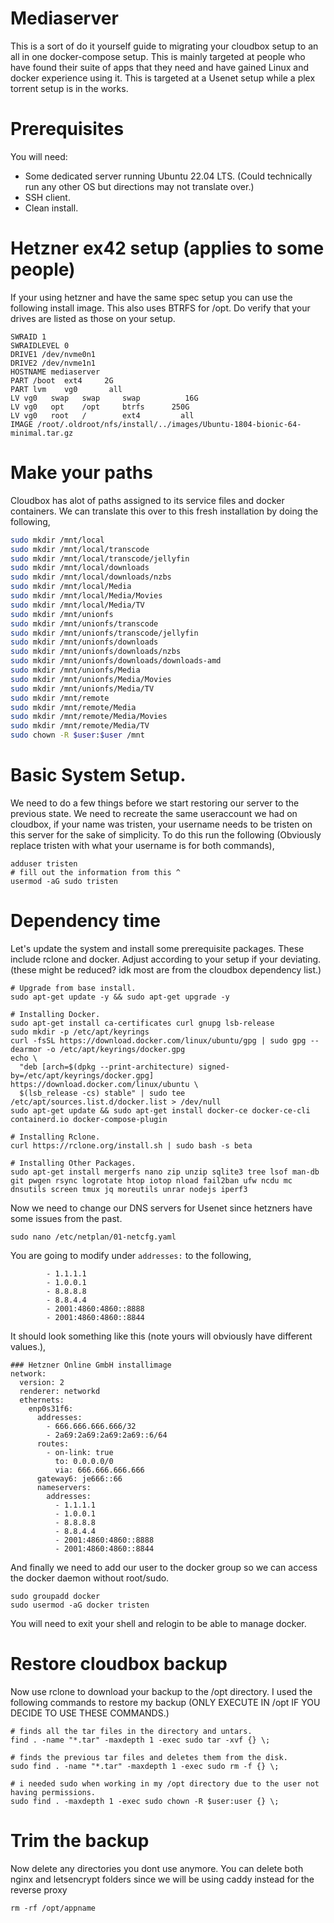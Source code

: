 # Mediaserver
This is a sort of do it yourself guide to migrating your cloudbox setup to an all in one docker-compose setup. This is mainly targeted at people who have found their suite of apps that they need and have gained Linux and docker experience using it. This is targeted at a Usenet setup while a plex torrent setup is in the works. 

# Prerequisites
You will need: 
  - Some dedicated server running Ubuntu 22.04 LTS. (Could technically run any other OS but directions may not translate over.)
  - SSH client.
  - Clean install.

# Hetzner ex42 setup (applies to some people)
If your using hetzner and have the same spec setup you can use the following install image. This also uses BTRFS for /opt. Do verify that your drives are listed as those on your setup. 
```
SWRAID 1
SWRAIDLEVEL 0
DRIVE1 /dev/nvme0n1
DRIVE2 /dev/nvme1n1
HOSTNAME mediaserver
PART /boot  ext4     2G
PART lvm    vg0       all
LV vg0   swap   swap     swap          16G
LV vg0   opt    /opt     btrfs      250G
LV vg0   root   /        ext4         all
IMAGE /root/.oldroot/nfs/install/../images/Ubuntu-1804-bionic-64-minimal.tar.gz
```

# Make your paths
Cloudbox has alot of paths assigned to its service files and docker containers. We can translate this over to this fresh installation by doing the following,
```bash
sudo mkdir /mnt/local
sudo mkdir /mnt/local/transcode
sudo mkdir /mnt/local/transcode/jellyfin
sudo mkdir /mnt/local/downloads
sudo mkdir /mnt/local/downloads/nzbs
sudo mkdir /mnt/local/Media
sudo mkdir /mnt/local/Media/Movies
sudo mkdir /mnt/local/Media/TV
sudo mkdir /mnt/unionfs
sudo mkdir /mnt/unionfs/transcode
sudo mkdir /mnt/unionfs/transcode/jellyfin
sudo mkdir /mnt/unionfs/downloads
sudo mkdir /mnt/unionfs/downloads/nzbs
sudo mkdir /mnt/unionfs/downloads/downloads-amd
sudo mkdir /mnt/unionfs/Media
sudo mkdir /mnt/unionfs/Media/Movies
sudo mkdir /mnt/unionfs/Media/TV
sudo mkdir /mnt/remote
sudo mkdir /mnt/remote/Media
sudo mkdir /mnt/remote/Media/Movies
sudo mkdir /mnt/remote/Media/TV
sudo chown -R $user:$user /mnt
``` 

# Basic System Setup.
We need to do a few things before we start restoring our server to the previous state. We need to recreate the same useraccount we had on cloudbox, if your name was tristen, your username needs to be tristen on this server for the sake of simplicity. To do this run the following (Obviously replace tristen with what your username is for both commands),
```
adduser tristen
# fill out the information from this ^
usermod -aG sudo tristen
```

# Dependency time
Let's update the system and install some prerequisite packages. These include rclone and docker. Adjust according to your setup if your deviating. (these might be reduced? idk most are from the cloudbox dependency list.)
```
# Upgrade from base install.
sudo apt-get update -y && sudo apt-get upgrade -y

# Installing Docker.
sudo apt-get install ca-certificates curl gnupg lsb-release
sudo mkdir -p /etc/apt/keyrings
curl -fsSL https://download.docker.com/linux/ubuntu/gpg | sudo gpg --dearmor -o /etc/apt/keyrings/docker.gpg
echo \
  "deb [arch=$(dpkg --print-architecture) signed-by=/etc/apt/keyrings/docker.gpg] https://download.docker.com/linux/ubuntu \
  $(lsb_release -cs) stable" | sudo tee /etc/apt/sources.list.d/docker.list > /dev/null
sudo apt-get update && sudo apt-get install docker-ce docker-ce-cli containerd.io docker-compose-plugin

# Installing Rclone.
curl https://rclone.org/install.sh | sudo bash -s beta

# Installing Other Packages. 
sudo apt-get install mergerfs nano zip unzip sqlite3 tree lsof man-db git pwgen rsync logrotate htop iotop nload fail2ban ufw ncdu mc dnsutils screen tmux jq moreutils unrar nodejs iperf3
```
Now we need to change our DNS servers for Usenet since hetzners have some issues from the past. 
```
sudo nano /etc/netplan/01-netcfg.yaml
```
You are going to modify under `addresses:` to the following,
```
        - 1.1.1.1
        - 1.0.0.1
        - 8.8.8.8
        - 8.8.4.4
        - 2001:4860:4860::8888
        - 2001:4860:4860::8844
```
It should look something like this (note yours will obviously have different values.),
```
### Hetzner Online GmbH installimage
network:
  version: 2
  renderer: networkd
  ethernets:
    enp0s31f6:
      addresses:
        - 666.666.666.666/32
        - 2a69:2a69:2a69:2a69::6/64
      routes:
        - on-link: true
          to: 0.0.0.0/0
          via: 666.666.666.666
      gateway6: je666::66
      nameservers:
        addresses:
          - 1.1.1.1
          - 1.0.0.1
          - 8.8.8.8
          - 8.8.4.4
          - 2001:4860:4860::8888
          - 2001:4860:4860::8844
```
And finally we need to add our user to the docker group so we can access the docker daemon without root/sudo. 
```
sudo groupadd docker
sudo usermod -aG docker tristen
```
You will need to exit your shell and relogin to be able to manage docker. 


# Restore cloudbox backup
Now use rclone to download your backup to the /opt directory. 
I used the following commands to restore my backup (ONLY EXECUTE IN /opt IF YOU DECIDE TO USE THESE COMMANDS.) 
```
# finds all the tar files in the directory and untars.
find . -name "*.tar" -maxdepth 1 -exec sudo tar -xvf {} \;
```
```
# finds the previous tar files and deletes them from the disk.
sudo find . -name "*.tar" -maxdepth 1 -exec sudo rm -f {} \;
```
```
# i needed sudo when working in my /opt directory due to the user not having permissions.
sudo find . -maxdepth 1 -exec sudo chown -R $user:user {} \;
```

# Trim the backup
Now delete any directories you dont use anymore. You can delete both nginx and letsencrypt folders since we will be using caddy instead for the reverse proxy
```
rm -rf /opt/appname
```

